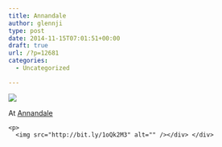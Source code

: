 ```yaml
---
title: Annandale
author: glennji
type: post
date: 2014-11-15T07:01:51+00:00
draft: true
url: /?p=12681
categories:
  - Uncategorized

---
```

<div>
  <img src='https://irs2.4sqi.net/img/general/original/5188625_vJ3RwspQPaWUJ4X3_RCCMg5yHVoTwmFvqvR6OfhBNFI.jpg' style='max-width:600px;' /></p> 
  
  <div>
    At <a href="http://4sq.com/9jAjg3">Annandale</a></p> 
    
    <p>
      <img src="http://bit.ly/1oQk2M3" alt="" /></div> </div>
